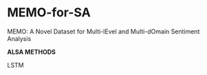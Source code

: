 # MEMO-for-SA
MEMO: A Novel Dataset for Multi-lEvel and Multi-dOmain Sentiment Analysis

**ALSA METHODS**

LSTM 


